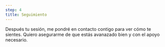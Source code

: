 ```yaml
---
step: 4
title: Seguimiento
---
```


Después tu sesión, me pondré en contacto contigo para ver cómo te sientes. Quiero asegurarme de que estás avanazado bien y con el apoyo necesario.

